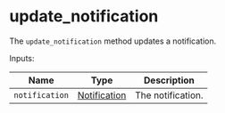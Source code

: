 # update_notification

The `update_notification` method updates a notification.

  Inputs:

__Name__ | __Type__ | __Description__
--- | --- | --- | 
`notification` | [Notification](../types/Notification.md) | The notification.



